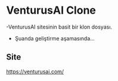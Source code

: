 
# VenturusAI Clone

-VenturusAI sitesinin basit bir klon dosyası.



- Şuanda geliştirme aşamasında...



 ## Site

https://venturusai.com/
